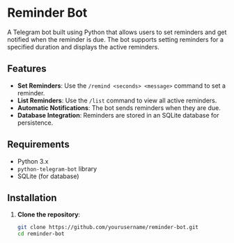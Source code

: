 # Reminder Bot

A Telegram bot built using Python that allows users to set reminders and get notified when the reminder is due. The bot supports setting reminders for a specified duration and displays the active reminders.

## Features

- **Set Reminders**: Use the `/remind <seconds> <message>` command to set a reminder.
- **List Reminders**: Use the `/list` command to view all active reminders.
- **Automatic Notifications**: The bot sends reminders when they are due.
- **Database Integration**: Reminders are stored in an SQLite database for persistence.

## Requirements

- Python 3.x
- `python-telegram-bot` library
- SQLite (for database)

## Installation

1. **Clone the repository**:
   ```bash
   git clone https://github.com/yourusername/reminder-bot.git
   cd reminder-bot
